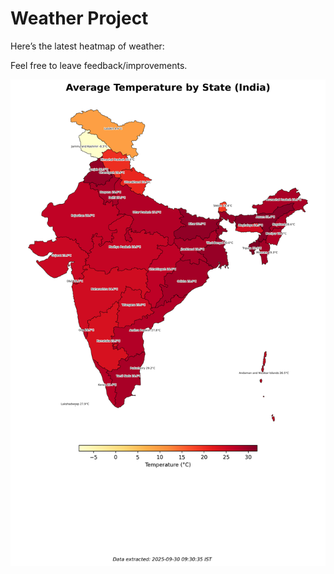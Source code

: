 # Weather Project

Here’s the latest heatmap of weather:

Feel free to leave feedback/improvements.

![India Heatmap](docs/assets/india_heatmap.png?v=DB55E6)
